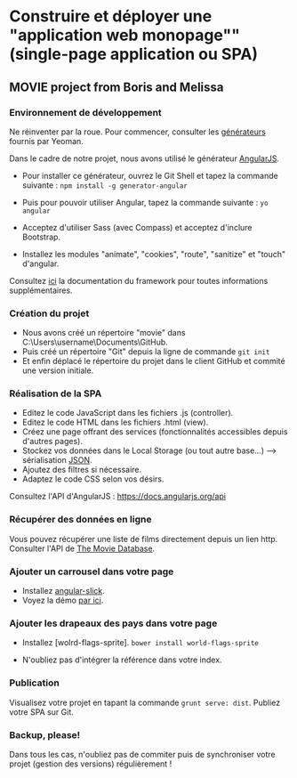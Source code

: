 # Construire et déployer une "application web monopage"" (single-page application ou SPA)
## MOVIE project from Boris and Melissa

### Environnement de développement

Ne réinventer par la roue. Pour commencer, consulter les [générateurs] fournis par Yeoman.

Dans le cadre de notre projet, nous avons utilisé le générateur [AngularJS].

- Pour installer ce générateur, ouvrez le Git Shell et tapez la commande suivante :
`npm install -g generator-angular`

- Puis pour pouvoir utiliser Angular, tapez la commande suivante :
`yo angular`

- Acceptez d'utiliser Sass (avec Compass) et acceptez d'inclure Bootstrap.

- Installez les modules "animate", "cookies", "route", "sanitize" et "touch" d'angular.

Consultez [ici] la documentation du framework pour toutes informations supplémentaires.

### Création du projet

- Nous avons créé un répertoire "movie" dans C:\Users\username\Documents\GitHub.
- Puis créé un répertoire "Git" depuis la ligne de commande `git init`
- Et enfin déplacé le répertoire du projet dans le client GitHub et commité une version initiale.

### Réalisation de la SPA

- Editez le code JavaScript dans les fichiers .js (controller).
- Editez le code HTML dans les fichiers .html (view).
- Créez une page offrant des services (fonctionnalités accessibles depuis d'autres pages).
- Stockez vos données dans le Local Storage (ou tout autre base...) --> sérialisation [JSON].
- Ajoutez des filtres si nécessaire.
- Adaptez le code CSS selon vos désirs.

Consultez l'API d'AngularJS : https://docs.angularjs.org/api

### Récupérer des données en ligne

Vous pouvez récupérer une liste de films directement depuis un lien http. Consulter l'API de [The Movie Database].

### Ajouter un carrousel dans votre page

- Installez [angular-slick].
- Voyez la démo [par ici].

### Ajouter les drapeaux des pays dans votre page

- Installez [wolrd-flags-sprite].
`bower install world-flags-sprite`

- N'oubliez pas d'intégrer la référence dans votre index.

### Publication

Visualisez votre projet en tapant la commande `grunt serve: dist`. Publiez votre SPA sur Git.

### Backup, please!

Dans tous les cas, n'oubliez pas de commiter puis de synchroniser votre projet (gestion des versions) régulièrement !

[générateurs]:http://yeoman.io/generators/
[AngularJS]:https://github.com/yeoman/generator-angular
[ici]:https://github.com/yeoman/generator-angular
[JSON]:http://json.org/
[The Movie Database]:https://www.themoviedb.org/documentation/api
[angular-slick]:https://github.com/vasyabigi/angular-slick
[par ici]:http://vasyabigi.github.io/angular-slick/
[world-flags-sprite]:https://github.com/lafeber/world-flags-sprite
